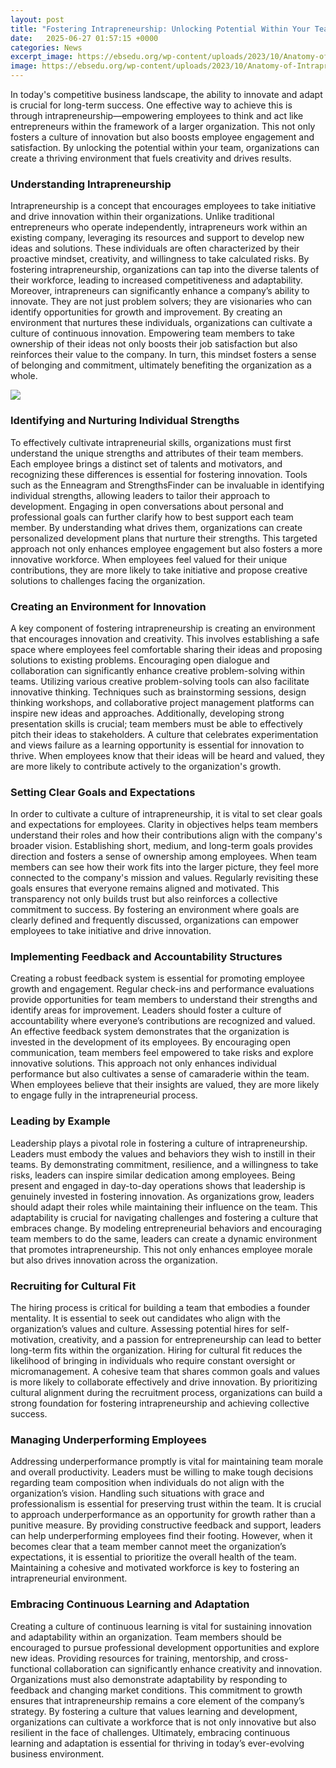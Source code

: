 ```yaml
---
layout: post
title: "Fostering Intrapreneurship: Unlocking Potential Within Your Team"
date:   2025-06-27 01:57:15 +0000
categories: News
excerpt_image: https://ebsedu.org/wp-content/uploads/2023/10/Anatomy-of-Intrapreneurship-1024x683.jpg
image: https://ebsedu.org/wp-content/uploads/2023/10/Anatomy-of-Intrapreneurship-1024x683.jpg
---
```


In today's competitive business landscape, the ability to innovate and adapt is crucial for long-term success. One effective way to achieve this is through intrapreneurship—empowering employees to think and act like entrepreneurs within the framework of a larger organization. This not only fosters a culture of innovation but also boosts employee engagement and satisfaction. By unlocking the potential within your team, organizations can create a thriving environment that fuels creativity and drives results.
### Understanding Intrapreneurship
Intrapreneurship is a concept that encourages employees to take initiative and drive innovation within their organizations. Unlike traditional entrepreneurs who operate independently, intrapreneurs work within an existing company, leveraging its resources and support to develop new ideas and solutions. These individuals are often characterized by their proactive mindset, creativity, and willingness to take calculated risks. By fostering intrapreneurship, organizations can tap into the diverse talents of their workforce, leading to increased competitiveness and adaptability.
Moreover, intrapreneurs can significantly enhance a company’s ability to innovate. They are not just problem solvers; they are visionaries who can identify opportunities for growth and improvement. By creating an environment that nurtures these individuals, organizations can cultivate a culture of continuous innovation. Empowering team members to take ownership of their ideas not only boosts their job satisfaction but also reinforces their value to the company. In turn, this mindset fosters a sense of belonging and commitment, ultimately benefiting the organization as a whole.

![](https://ebsedu.org/wp-content/uploads/2023/10/Anatomy-of-Intrapreneurship-1024x683.jpg)
### Identifying and Nurturing Individual Strengths
To effectively cultivate intrapreneurial skills, organizations must first understand the unique strengths and attributes of their team members. Each employee brings a distinct set of talents and motivators, and recognizing these differences is essential for fostering innovation. Tools such as the Enneagram and StrengthsFinder can be invaluable in identifying individual strengths, allowing leaders to tailor their approach to development.
Engaging in open conversations about personal and professional goals can further clarify how to best support each team member. By understanding what drives them, organizations can create personalized development plans that nurture their strengths. This targeted approach not only enhances employee engagement but also fosters a more innovative workforce. When employees feel valued for their unique contributions, they are more likely to take initiative and propose creative solutions to challenges facing the organization.
### Creating an Environment for Innovation
A key component of fostering intrapreneurship is creating an environment that encourages innovation and creativity. This involves establishing a safe space where employees feel comfortable sharing their ideas and proposing solutions to existing problems. Encouraging open dialogue and collaboration can significantly enhance creative problem-solving within teams.
Utilizing various creative problem-solving tools can also facilitate innovative thinking. Techniques such as brainstorming sessions, design thinking workshops, and collaborative project management platforms can inspire new ideas and approaches. Additionally, developing strong presentation skills is crucial; team members must be able to effectively pitch their ideas to stakeholders. A culture that celebrates experimentation and views failure as a learning opportunity is essential for innovation to thrive. When employees know that their ideas will be heard and valued, they are more likely to contribute actively to the organization's growth.
### Setting Clear Goals and Expectations
In order to cultivate a culture of intrapreneurship, it is vital to set clear goals and expectations for employees. Clarity in objectives helps team members understand their roles and how their contributions align with the company's broader vision. Establishing short, medium, and long-term goals provides direction and fosters a sense of ownership among employees.
When team members can see how their work fits into the larger picture, they feel more connected to the company's mission and values. Regularly revisiting these goals ensures that everyone remains aligned and motivated. This transparency not only builds trust but also reinforces a collective commitment to success. By fostering an environment where goals are clearly defined and frequently discussed, organizations can empower employees to take initiative and drive innovation.
### Implementing Feedback and Accountability Structures
Creating a robust feedback system is essential for promoting employee growth and engagement. Regular check-ins and performance evaluations provide opportunities for team members to understand their strengths and identify areas for improvement. Leaders should foster a culture of accountability where everyone’s contributions are recognized and valued.
An effective feedback system demonstrates that the organization is invested in the development of its employees. By encouraging open communication, team members feel empowered to take risks and explore innovative solutions. This approach not only enhances individual performance but also cultivates a sense of camaraderie within the team. When employees believe that their insights are valued, they are more likely to engage fully in the intrapreneurial process.
### Leading by Example
Leadership plays a pivotal role in fostering a culture of intrapreneurship. Leaders must embody the values and behaviors they wish to instill in their teams. By demonstrating commitment, resilience, and a willingness to take risks, leaders can inspire similar dedication among employees. Being present and engaged in day-to-day operations shows that leadership is genuinely invested in fostering innovation.
As organizations grow, leaders should adapt their roles while maintaining their influence on the team. This adaptability is crucial for navigating challenges and fostering a culture that embraces change. By modeling entrepreneurial behaviors and encouraging team members to do the same, leaders can create a dynamic environment that promotes intrapreneurship. This not only enhances employee morale but also drives innovation across the organization.
### Recruiting for Cultural Fit
The hiring process is critical for building a team that embodies a founder mentality. It is essential to seek out candidates who align with the organization’s values and culture. Assessing potential hires for self-motivation, creativity, and a passion for entrepreneurship can lead to better long-term fits within the organization.
Hiring for cultural fit reduces the likelihood of bringing in individuals who require constant oversight or micromanagement. A cohesive team that shares common goals and values is more likely to collaborate effectively and drive innovation. By prioritizing cultural alignment during the recruitment process, organizations can build a strong foundation for fostering intrapreneurship and achieving collective success.
### Managing Underperforming Employees
Addressing underperformance promptly is vital for maintaining team morale and overall productivity. Leaders must be willing to make tough decisions regarding team composition when individuals do not align with the organization’s vision. Handling such situations with grace and professionalism is essential for preserving trust within the team.
It is crucial to approach underperformance as an opportunity for growth rather than a punitive measure. By providing constructive feedback and support, leaders can help underperforming employees find their footing. However, when it becomes clear that a team member cannot meet the organization’s expectations, it is essential to prioritize the overall health of the team. Maintaining a cohesive and motivated workforce is key to fostering an intrapreneurial environment.
### Embracing Continuous Learning and Adaptation
Creating a culture of continuous learning is vital for sustaining innovation and adaptability within an organization. Team members should be encouraged to pursue professional development opportunities and explore new ideas. Providing resources for training, mentorship, and cross-functional collaboration can significantly enhance creativity and innovation.
Organizations must also demonstrate adaptability by responding to feedback and changing market conditions. This commitment to growth ensures that intrapreneurship remains a core element of the company’s strategy. By fostering a culture that values learning and development, organizations can cultivate a workforce that is not only innovative but also resilient in the face of challenges. Ultimately, embracing continuous learning and adaptation is essential for thriving in today’s ever-evolving business environment.
